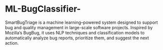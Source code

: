 # ML-BugClassifier-
SmartBugTriage is a machine learning–powered system designed to support bug and quality management in large-scale software projects. Inspired by Mozilla’s BugBug, it uses NLP techniques and classification models to automatically analyze bug reports, prioritize them, and suggest the next action.  
